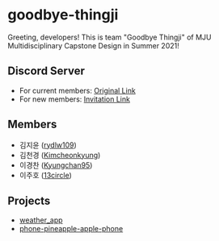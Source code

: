 # goodbye-thingji
Greeting, developers! This is team "Goodbye Thingji" of MJU Multidisciplinary Capstone Design in Summer 2021!

## Discord Server
- For current members: [Original Link](https://discord.com/channels/857978207713361932/857978208421937204)
- For new members: [Invitation Link](https://discord.gg/a2q9VUtW)

## Members
- 김지윤 ([rydlw109](https://github.com/rydlw109))
- 김천경 ([Kimcheonkyung](https://github.com/Kimcheonkyung))
- 이경찬 ([Kyungchan95](https://github.com/Kyungchan95))
- 이주호 ([13circle](https://github.com/13circle))

## Projects
- [weather_app](https://github.com/goodbye-thingji/weather_app)
- [phone-pineapple-apple-phone](https://github.com/goodbye-thingji/phone-pineapple-apple-phone)
